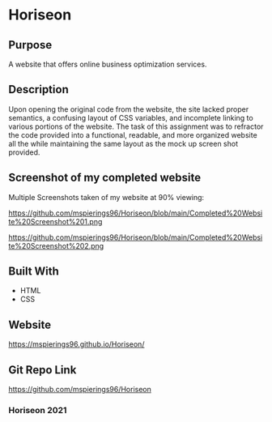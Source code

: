 # Horiseon

## Purpose
A website that offers online business optimization services. 

## Description
Upon opening the original code from the website, the site lacked proper semantics, a confusing layout of CSS variables, and incomplete linking to various portions of the website. The task of this assignment was to refractor the code provided into a functional, readable, and more organized website all the while maintaining the same layout as the mock up screen shot provided.

## Screenshot of my completed website

Multiple Screenshots taken of my website at 90% viewing:

https://github.com/mspierings96/Horiseon/blob/main/Completed%20Website%20Screenshot%201.png

https://github.com/mspierings96/Horiseon/blob/main/Completed%20Website%20Screenshot%202.png


## Built With
* HTML
* CSS

## Website
https://mspierings96.github.io/Horiseon/

## Git Repo Link
https://github.com/mspierings96/Horiseon


### Horiseon 2021

